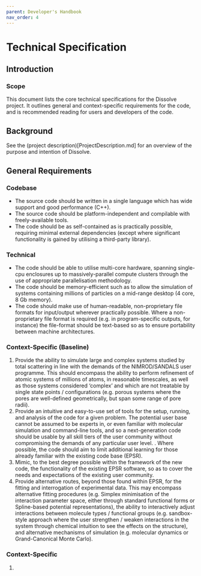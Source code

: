 ```yaml
---
parent: Developer's Handbook
nav_order: 4
---
```

# Technical Specification

## Introduction

### Scope
This document lists the core technical specifications for the Dissolve project. It outlines general and context-specific requirements for the code, and is recommended reading for users and developers of the code.

## Background

See the (project description)[ProjectDescription.md] for an overview of the purpose and intention of Dissolve.

## General Requirements

### Codebase

- The source code should be written in a single language which has wide support and good performance (C++).
- The source code should be platform-independent and compilable with freely-available tools.
- The code should be as self-contained as is practically possible, requiring minimal external dependencies (except where significant functionality is gained by utilising a third-party library).

### Technical

- The code should be able to utilise multi-core hardware, spanning single-cpu enclosures up to massively-parallel compute clusters through the use of appropriate parallelisation methodology.
- The code should be memory-efficient such as to allow the simulation of systems containing millions of particles on a mid-range desktop (4 core, 8 Gb memory).
- The code should make use of human-readable, non-proprietary file formats for input/output wherever practically possible. Where a non-proprietary file format is required (e.g. in program-specific outputs, for instance) the file-format should be text-based so as to ensure portability between machine architectures.

### Context-Specific (Baseline)

1. Provide the ability to simulate large and complex systems studied by total scattering in line with the demands of the NIMROD/SANDALS user programme. This should encompass the ability to perform refinement of atomic systems of millions of atoms, in reasonable timescales, as well as those systems considered ‘complex’ and which are not treatable by single state points / configurations (e.g. porous systems where the pores are well-defined geometrically, but span some range of pore radii).
2. Provide an intuitive and easy-to-use set of tools for the setup, running, and analysis of the code for a given problem. The potential user base cannot be assumed to be experts in, or even familiar with molecular simulation and command-line tools, and so a next-generation code should be usable by all skill tiers of the user community without compromising the demands of any particular user level. . Where  possible, the code should aim to limit additional learning for those already familiar with the existing code base (EPSR).
3. Mimic, to the best degree possible within the framework of the new code, the functionality of the existing EPSR software, so as to cover the needs and expectations of the existing user community.
4. Provide alternative routes, beyond those found within EPSR, for the fitting and interrogation of experimental data. This may encompass alternative fitting procedures (e.g. Simplex minimisation of the interaction parameter space, either through standard functional forms or Spline-based potential representations), the ability to interactively adjust interactions between molecule types / functional groups (e.g. sandbox-style approach where the user strengthen / weaken interactions in the system through chemical intuition to see the effects on the structure), and alternative mechanisms of simulation (e.g. molecular dynamics or Grand-Canonical Monte Carlo).

### Context-Specific

1. 
